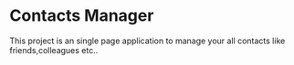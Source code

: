 # Contacts Manager

This project is an single page application to manage your all contacts like friends,colleagues etc..
